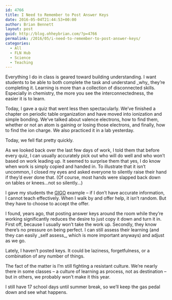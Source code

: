 ```yaml
---
id: 4766
title: I Need to Remember to Post Answer Keys
date: 2016-05-04T21:44:53+00:00
author: Brian Bennett
layout: post
guid: http://blog.ohheybrian.com/?p=4766
permalink: /2016/05/i-need-to-remember-to-post-answer-keys/
categories:
  - All
  - FLN Hub
  - Science
  - Teaching
---
```

Everything I do in class is geared toward building understanding. I want students to be able to both complete the task and understand \_why\_ they&#8217;re completing it. Learning is more than a collection of disconnected skills. Especially in chemistry, the more you see the interconnectedness, the easier it is to learn.

Today, I gave a quiz that went less then spectacularly. We&#8217;ve finished a chapter on periodic table organization and have moved into ionization and simple bonding. We&#8217;ve talked about valence electrons, how to find them, whether or not an atom is gaining or losing those electrons, and finally, how to find the ion charge. We also practiced it in a lab yesterday.

Today, we fell flat pretty quickly.

As we looked back over the last few days of work, I told them that before every quiz, I can usually accurately pick out who will do well and who won&#8217;t based on work leading up. It seemed to surprise them that yes, I do know when work is simply copied and handed in. To illustrate that it isn&#8217;t uncommon, I closed my eyes and asked everyone to silently raise their hand if they&#8217;d ever done that. (Of course, most hands were slapped back down on tables or knees&#8230;not so silently&#8230;)

I gave my students the [GIGO](http://blog.ohheybrian.com/2016/04/making-seen-the-unseen/) example &#8211; if I don&#8217;t have accurate information, I cannot teach effectively. When I walk by and offer help, it isn&#8217;t random. But they have to choose to accept the offer.

I found, years ago, that posting answer keys around the room while they&#8217;re working significantly reduces the desire to just copy it down and turn it in. First off, because I usually won&#8217;t take the work up. Secondly, they know there&#8217;s no pressure on being perfect. I can still assess their learning (and they can easily \_self assess\_, which is more important anyways) and adjust as we go.

Lately, I haven&#8217;t posted keys. It could be laziness, forgetfulness, or a combination of any number of things.

The fact of the matter is I&#8217;m still fighting a resistant culture. We&#8217;re nearly there in some classes &#8211; a culture of learning as process, not as destination &#8211; but in others, we probably won&#8217;t make it this year.

I still have 17 school days until summer break, so we&#8217;ll keep the gas pedal down and see what happens.